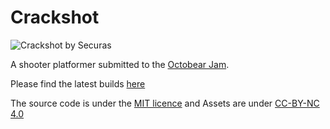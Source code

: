 # Crackshot

![Crackshot by Securas](https://img.itch.zone/aW1hZ2UvMzE4NjkyLzE1NzI5MDUuZ2lm/original/gNMbf5.gif)

A shooter platformer submitted to the [Octobear Jam](https://itch.io/jam/octobear-jam-2018).

Please find the latest builds [here](https://securas.itch.io/crackshot)

The source code is under the [MIT licence](https://opensource.org/licenses/MIT) and Assets are under [CC-BY-NC 4.0](https://creativecommons.org/licenses/by-nc/4.0/)

